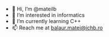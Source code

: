 - 👋 Hi, I’m @mateilb
- 👀 I’m interested in informatics
- 🌱 I’m currently learning C++
- 📫 Reach me at balaur.matei@ichb.ro 
